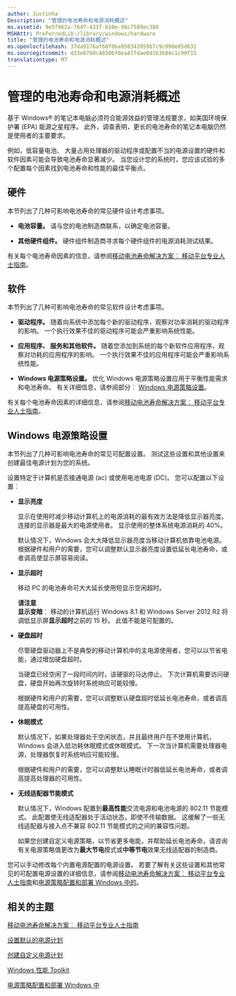 ```yaml
---
author: Justinha
Description: "管理的电池寿命和电源消耗概述"
ms.assetid: 9e5f962a-7647-431f-b10e-98c7589ec388
MSHAttr: PreferredLib:/library/windows/hardware
title: "管理的电池寿命和电源消耗概述"
ms.openlocfilehash: 37da9176af68f0ba958343959b7c9c090e05d631
ms.sourcegitcommit: d33e870dc4850bf0ea47fdae0d163b04c1c90f15
translationtype: MT
---
```

# <a name="managing-battery-life-and-power-consumption-overview"></a>管理的电池寿命和电源消耗概述


基于 Windows® 的笔记本电脑必须符合能源效益的管理法规要求，如美国环境保护署 (EPA) 能源之星程序。 此外，调查表明，更长的电池寿命的笔记本电脑仍然是使用者的主要要求。

例如，低容量电池、 大量占用处理器的驱动程序或配置不当的电源设置的硬件和软件因素可能会导致电池寿命显著减少。 当您设计您的系统时，您应该试验的多个配置每个因素找到电池寿命和性能的最佳平衡点。

## <a name="span-idhardwarespanspan-idhardwarespanspan-idhardwarespanhardware"></a><span id="Hardware"></span><span id="hardware"></span><span id="HARDWARE"></span>硬件


本节列出了几种可影响电池寿命的常见硬件设计考虑事项。

-   **电池容量。** 请与您的电池制造商联系，以确定电池容量。

-   **其他硬件组件。** 硬件组件制造商寻求每个硬件组件的电源消耗测试结果。

有关每个电池寿命因素的信息，请参阅[移动电池寿命解决方案︰ 移动平台专业人士指南](http://go.microsoft.com/fwlink/?LinkId=209929)。

## <a name="span-idsoftwarespanspan-idsoftwarespanspan-idsoftwarespansoftware"></a><span id="Software"></span><span id="software"></span><span id="SOFTWARE"></span>软件


本节列出了几种可影响电池寿命的常见软件设计考虑事项。

-   **驱动程序。** 随着向系统中添加每个新的驱动程序，观察对功率消耗的驱动程序的影响。 一个执行效果不佳的驱动程序可能会严重影响系统性能。

-   **应用程序、 服务和其他软件。** 随着您添加到系统的每个新软件应用程序，观察对功耗的应用程序的影响。 一个执行效果不佳的应用程序可能会严重影响系统性能。

-   **Windows 电源策略设置。** 优化 Windows 电源策略设置应用于平衡性能需求和电池寿命。 有关详细信息，请参阅部分︰ [Windows 电源策略设置](#configurablesettingsimpactingbatterylife)。

有关每个电池寿命因素的详细信息，请参阅[移动电池寿命解决方案︰ 移动平台专业人士指南](http://go.microsoft.com/fwlink/?LinkId=209929)。

## <a name="span-idconfigurablesettingsimpactingbatterylifespanspan-idconfigurablesettingsimpactingbatterylifespanspan-idconfigurablesettingsimpactingbatterylifespanwindows-power-policy-settings"></a><span id="ConfigurableSettingsImpactingBatteryLife"></span><span id="configurablesettingsimpactingbatterylife"></span><span id="CONFIGURABLESETTINGSIMPACTINGBATTERYLIFE"></span>Windows 电源策略设置


本节列出了几种可影响电池寿命的常见可配置设置。 测试这些设置和其他设置来创建最佳电源计划为您的系统。

设置特定于计算机是否接通电源 (ac) 或使用电池电源 (DC)。 您可以配置以下设置︰

-   **显示亮度**

    显示在使用时减少移动计算机上的电源消耗的最有效方法是降低显示器亮度。 连接的显示器是最大的电源使用者。 显示使用的整体系统电源消耗的 40%。

    默认情况下，Windows 会大大降低显示器亮度当移动计算机依靠电池电源。 根据硬件和用户的需要，您可以调整默认显示器亮度设置低延长电池寿命，或者调高使显示屏容易阅读。

-   **显示超时**

    移动 PC 的电池寿命可大大延长使用短显示空闲超时。

    **请注意**  
    **显示变暗**︰ 移动的计算机运行 Windows 8.1 和 Windows Server 2012 R2 将调低显示屏**显示超时**之前的 15 秒。 此值不能是可配置的。

     

-   **硬盘超时**

    尽管硬盘驱动器上不是典型的移动计算机中的主电源使用者，您可以以节省电能，通过增加硬盘超时。

    当硬盘已经空闲了一段时间内时，该硬驱的马达停止。 下次计算机需要访问硬盘，硬盘开始再次旋转时系统响应可能较慢。

    根据硬件和用户的需要，您可以调整默认硬盘超时低延长电池寿命，或者调高提高硬盘的可用性。

-   **休眠模式**

    默认情况下，如果处理器处于空闲状态，并且最终用户在不使用计算机，Windows 会进入低功耗休眠模式或休眠模式。 下一次当计算机需要处理器电源，处理器恢复时系统响应可能较慢。

    根据硬件和用户的需要，您可以调整默认睡眠计时器低延长电池寿命，或者调高提高处理器的可用性。

-   **无线适配器节能模式**

    默认情况下，Windows 配置到**最高性能**交流电源和电池电源的 802.11 节能模式。 此配置使无线适配器处于活动状态，即使不传输数据。 这缓解了一些无线适配器与接入点不兼容 802.11 节能模式的之间的兼容性问题。

    如果您创建自定义电源策略，以节省更多电能，并帮助延长电池寿命，请咨询有关电源策略值更改为**最大节电**模式或**中等节电**效果无线适配器的制造商。

您可以手动修改每个内置电源配置的电源设置。 若要了解有关这些设置和其他常见的可配置电源设置的详细信息，请参阅[移动电池寿命解决方案︰ 移动平台专业人士指南](http://go.microsoft.com/fwlink/?LinkId=209929)和[电源策略配置和部署 Windows 中的](http://go.microsoft.com/fwlink/p/?linkid=129584)。

## <a name="span-idrelatedtopicsspanrelated-topics"></a><span id="related_topics"></span>相关的主题


[移动电池寿命解决方案︰ 移动平台专业人士指南](http://go.microsoft.com/fwlink/?LinkId=209929)

[设置默认的电源计划](set-the-default-power-plan-technicalreference.md)

[创建自定义电源计划](create-a-custom-power-plan-technicalreference.md)

[Windows 性能 Toolkit](http://go.microsoft.com/fwlink/p/?linkid=210214)

[电源策略配置和部署 Windows 中](http://go.microsoft.com/fwlink/p/?linkid=129584)

 

 






